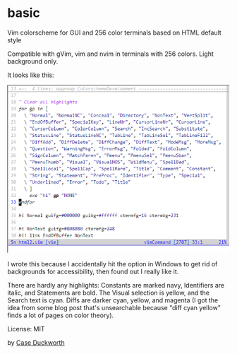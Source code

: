 # basic
Vim colorscheme for GUI and 256 color terminals based on HTML default style

Compatible with gVim, vim and nvim in terminals with 256 colors.
Light background only.

It looks like this: 

![Screenshot of basic](/basic.PNG)

I wrote this because I accidentally hit the option in Windows to get rid of backgrounds for accessibility,
then found out I really like it.

There are hardly any highlights: Constants are marked navy, Identifiers are italic, and Statements are bold.
The Visual selection is yellow, and the Search text is cyan.
Diffs are darker cyan, yellow, and magenta (I got the idea from some blog post that's unsearchable
because "diff cyan yellow" finds a lot of pages on color theory). 

License: MIT

by [Case Duckworth](https://www.acdw.net)
